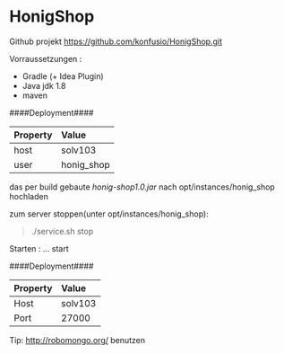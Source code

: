 HonigShop
=========

Github projekt
https://github.com/konfusio/HonigShop.git
 
Vorraussetzungen :

* Gradle (+ Idea Plugin)
* Java jdk 1.8
* maven

####Deployment####

Property| Value
:-----------|:------------
host|  solv103
user|  honig_shop
 
das per build gebaute *honig-shop1.0.jar* nach opt/instances/honig_shop hochladen
 
zum server stoppen(unter opt/instances/honig_shop):
> ./service.sh stop
 
Starten : … start
 

####Deployment####

Property| Value
:-----------|:------------
Host| solv103
Port|27000

Tip: <http://robomongo.org/> benutzen
